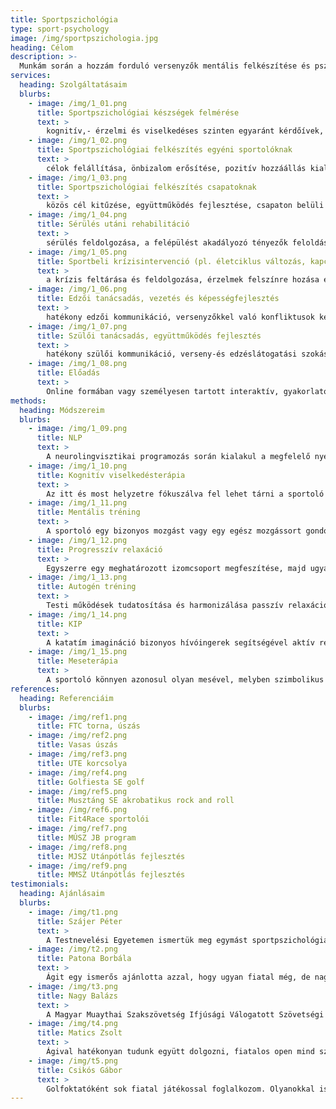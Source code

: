 ```yaml
---
title: Sportpszichológia
type: sport-psychology
image: /img/sportpszichologia.jpg
heading: Célom
description: >-
  Munkám során a hozzám forduló versenyzők mentális felkészítése és pszichés jólléte a legfontosabb, hogy képesek legyenek a fokozott stresszt/nyomást könnyebben feldolgozni, jobban tudjanak önmagukra, a csapattársaikra és az edzői utasításokra koncentrálni és közben élvezetes élménnyé váljon az adott sporttevékenység számukra.
services:
  heading: Szolgáltatásaim
  blurbs:
    - image: /img/1_01.png
      title: Sportpszichológiai készségek felmérése
      text: >
        kognitív,- érzelmi és viselkedéses szinten egyaránt kérdőívek, tesztek, interjú és megfigyelés módszerével
    - image: /img/1_02.png
      title: Sportpszichológiai felkészítés egyéni sportolóknak
      text: >
        célok felállítása, önbizalom erősítése, pozitív hozzáállás kialakítása, feszültség kezelése, figyelem fókuszálása, mentális gyakorlás elsajátítása, mentális felkészülési rutin kialakítása
    - image: /img/1_03.png
      title: Sportpszichológiai felkészítés csapatoknak
      text: >
        közös cél kitűzése, együttműködés fejlesztése, csapaton belüli konfliktusok feloldása, hatékony kommunikáció kialakítása, optimális versenyállapot kialakítása
    - image: /img/1_04.png
      title: Sérülés utáni rehabilitáció
      text: >
        sérülés feldolgozása, a felépülést akadályozó tényezők feloldása, mentális és fizikai ellazulás fejlesztése, pozitív attitűd fenntartása, mentális gyakorlás elsajátítása a könnyebb és gyorsabb visszatérés érdekében
    - image: /img/1_05.png
      title: Sportbeli krízisintervenció (pl. életciklus változás, kapcsolati krízis)
      text: >
        a krízis feltárása és feldolgozása, érzelmek felszínre hozása és verbalizálása, átkeretezés, akcióterv, cselekvés megtervezése
    - image: /img/1_06.png
      title: Edzői tanácsadás, vezetés és képességfejlesztés
      text: >
        hatékony edzői kommunikáció, versenyzőkkel való konfliktusok kezelése, edzői elvárások realizálása, versenyzők motiválása, edzői stressz kezelése, önismeret fejlesztése
    - image: /img/1_07.png
      title: Szülői tanácsadás, együttműködés fejlesztés
      text: >
        hatékony szülői kommunikáció, verseny-és edzéslátogatási szokás kialakítása, szülői elvárások realizálása, gyermekük motiválása, szülői stressz kezelése, önismeret fejlesztése
    - image: /img/1_08.png
      title: Előadás
      text: >
        Online formában vagy személyesen tartott interaktív, gyakorlatokkal kiegészített szakmai előadás versenyzőknek, szülőknek vagy edzőknek sportpszichológiai témákban
methods:
  heading: Módszereim
  blurbs:
    - image: /img/1_09.png
      title: NLP
      text: >
        A neurolingvisztikai programozás során kialakul a megfelelő nyelvhasználat, mely segítségével fenntarthatja a sportoló a pozitív attitűdjét, önbizalmát és a céljai is tiszták és elérhetőek maradnak számára.
    - image: /img/1_10.png
      title: Kognitív viselkedésterápia
      text: >
        Az itt és most helyzetre fókuszálva fel lehet tárni a sportoló gondolati torzításait, negatív hiedelmet, és hogy ezek miért alakultak ki és maradtak fent. Átkeretezéssel és tudatosítással lehetséges változtatni ezeken, hogy egy reálisabb látásmód és adaptívabb problémamegküzdési mód kialakuljon.
    - image: /img/1_11.png
      title: Mentális tréning
      text: >
        A sportoló egy bizonyos mozgást vagy egy egész mozgássort gondolati szinten hajt végre relaxált állapotban, hogy tökéletesíthesse a mozgását, kijavíthasson egy hibát, és mentális gyakorlással segíthesse a fizikai edzést.
    - image: /img/1_12.png
      title: Progresszív relaxáció
      text: >
        Egyszerre egy meghatározott izomcsoport megfeszítése, majd ugyanennek az ellazítása és az átélt érzésekre való koncentráció segíti a sportolót a testi tudatosság és a feszültség lokalizációjának felismerésében.
    - image: /img/1_13.png
      title: Autogén tréning
      text: >
        Testi működések tudatosítása és harmonizálása passzív relaxáció alkalmazásával, mely segíti a sportoló testi-lelki feszültségeinek oldását, a pszichés kapacitás regenerálását és növekedését egyaránt.
    - image: /img/1_14.png
      title: KIP
      text: >
        A katatím imagináció bizonyos hívóingerek segítségével aktív relaxáció során kibontja a sportoló érzelmi tartalmát, megmutatja a félelmeit, és a képek szimbolikáján keresztül a személyiség lehetőséget kap a fejlődésre.
    - image: /img/1_15.png
      title: Meseterápia
      text: >
        A sportoló könnyen azonosul olyan mesével, melyben szimbolikus formában megtalálhatók a lelkében felmerülő konfliktusok, az életkori krízisek. Egy testhezálló mese vagy történet során felismeri a szenvedése okát és megtalálja annak megoldását is.
references:
  heading: Referenciáim
  blurbs:
    - image: /img/ref1.png
      title: FTC torna, úszás
    - image: /img/ref2.png
      title: Vasas úszás
    - image: /img/ref3.png
      title: UTE korcsolya
    - image: /img/ref4.png
      title: Golfiesta SE golf
    - image: /img/ref5.png
      title: Musztáng SE akrobatikus rock and roll
    - image: /img/ref6.png
      title: Fit4Race sportolói
    - image: /img/ref7.png
      title: MÚSZ JB program
    - image: /img/ref8.png
      title: MJSZ Utánpótlás fejlesztés
    - image: /img/ref9.png
      title: MMSZ Utánpótlás fejlesztés
testimonials:
  heading: Ajánlásaim
  blurbs:
    - image: /img/t1.png
      title: Szájer Péter
      text: >
        A Testnevelési Egyetemen ismertük meg egymást sportpszichológiai cikkek írásakor, én akkor már 7-8 éve úszóedzőként dolgoztam a Vasas SC-ben. Többször találkoztam a versenyzőimnél azzal a felállással, hogy fizikailag felkészülten jó formában éreztem őket, azonban a versenyen teljesen más eredmény mutatkozott, mint amire számítottam. A befektetett munka pedig versenyző-edző-szülő részéről is hatalmas volt. Ekkor határoztam el, hogy megkérem Ágit foglalkozzon a versenyzőimmel, nagyon tetszett, hogy nyitott volt és lejött megnézte egy-egy edzésünket, és versenyünket is így pontosan tisztába került azzal, hogy milyen hatások érik a versenyzőket, látta az egész folyamatot. Azt gondolom ez által lett igazán sikeres a közös munka a gyerekekkel, az általa kitalált gyakorlatoknak köszönhetően, tudatosabbak lettek, jobban kezelték a stresszt, el tudtak lazulni, és nagyobb önbizalmuk lett, nem mellesleg a váratlan szituációkat is jobban reagálták le. A kiélezett helyzetekben a korosztályos országos bajnokságokon ezek a képességek érmeket, aranyérmeket, és Jövő Bajnokai tagságot jelentettek. Pozitívumként tekintek vissza a közös munkára és csak ajánlani tudom minden olyan versenyzőnek és edzőjének, aki még jobban szeretne teljesíteni téthelyzetben
    - image: /img/t2.png
      title: Patona Borbála
      text: >
        Ágit egy ismerős ajánlotta azzal, hogy ugyan fiatal még, de nagyon jó a szakmában. Igaza volt: fiatal és profi! Csapattal való munka során és egyénileg, edzőként is volt szerencsém együtt dolgozni vele. Közvetlensége, szerénysége, segítőkészsége révén könnyen szót értett mindannyiunkkal. Megfigyelte az edzés résztvevőinek viselkedését, meghallgatta a hozzá fordulókat akár egyénileg, akár csoportosan, tapasztalataiból eredő javaslatait, jótanácsait egyértelműen de tapintatosan, „ügyfeleit” nem befolyásolva, mégis finoman a helyes útra terelve adta át. Jó embert ismertem meg benne, akihez bármikor bizalommal fordulhatunk.
    - image: /img/t3.png
      title: Nagy Balázs
      text: >
        A Magyar Muaythai Szakszövetség Ifjúsági Válogatott Szövetségi Kapitányaként, amióta csak versenyekre járunk a fiatalokkal, azon gondolkodtam milyen új dolgokat lehetne kipróbálni, hasznosítani amivel még eredményesebbek lehetünk. A klubom keretein belül, felnőtt versenyzőim már dolgoztak sportpszichológussal, ezért szerettem volna utánpótlás korosztályba is behozni ezt a trendet. Tudtam hogy Ági főként utánpótlás korosztállyal foglalkozik, így elhívtam a válogatott edzőtáborunkba csoportos foglalkozásokat tartani. Nagyon jól felépítettnek és hasznosnak találtam a munkáját, mely hozzásegítette a versenyzőket ahhoz, hogy fejben is jobbak legyenek az ellenfeleiknél.
    - image: /img/t4.png
      title: Matics Zsolt
      text: >
        Ágival hatékonyan tudunk együtt dolgozni, fiatalos open mind szemlélettel közelíti meg a sportolóinkat korosztálytól függetlenül, így a munkássága jól beleillik a holisztikusan felépített teljesítmény rendszerünkbe. Sokszor megtalálja azt a bizonyos kulcsot, amely ahhoz szükséges, hogy a sportoló könnyebben gátak nélkül tudja kihozni a benne rejlő potenciált
    - image: /img/t5.png
      title: Csikós Gábor
      text: >
        Golfoktatóként sok fiatal játékossal foglalkozom. Olyanokkal is, akik magas szinten űzik ezt a sportot. A golf elsősorban egy "fej sport", így a fiataloknak szükségük van egy lelki társra, egy olyan emberre, aki érti, ill megérti őket. Ági ilyen és az első alkalomtól kezdve nagyon sokat segített nekik. Kedves, nyílt, őszinte személy, aki bizalmat áraszt, így még a szkeptikus fiatalok is megnyíltak előtte. És ennek pályán meglátszott/meglátszódik az eredménye.
---
```

